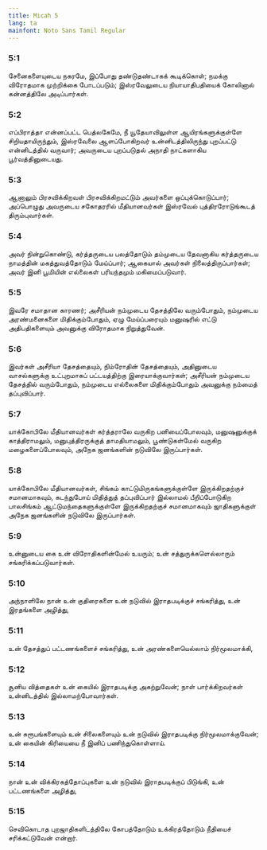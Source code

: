 ```yaml
---
title: Micah 5
lang: ta
mainfont: Noto Sans Tamil Regular
---
```


###  5:1

சேனைகளையுடைய நகரமே, இப்போது தண்டுதண்டாகக் கூடிக்கொள்; நமக்கு விரோதமாக முற்றிக்கை போடப்படும்; இஸ்ரவேலுடைய நியாயாதிபதியைக் கோலினால் கன்னத்திலே அடிப்பார்கள்.

###  5:2

எப்பிராத்தா என்னப்பட்ட பெத்லகேமே, நீ யூதேயாவிலுள்ள ஆயிரங்களுக்குள்ளே சிறியதாயிருந்தும், இஸ்ரவேலை ஆளப்போகிறவர் உன்னிடத்திலிருந்து புறப்பட்டு என்னிடத்தில் வருவார்; அவருடைய புறப்படுதல் அநாதி நாட்களாகிய பூர்வத்தினுடையது.

###  5:3

ஆனாலும் பிரசவிக்கிறவள் பிரசவிக்கிறமட்டும் அவர்களை ஒப்புக்கொடுப்பார்; அப்பொழுது அவருடைய சகோதரரில் மீதியானவர்கள் இஸ்ரவேல் புத்திரரோடுங்கூடத் திரும்புவார்கள்.

###  5:4

அவர் நின்றுகொண்டு, கர்த்தருடைய பலத்தோடும் தம்முடைய தேவனாகிய கர்த்தருடைய நாமத்தின் மகத்துவத்தோடும் மேய்ப்பார்; ஆகையால் அவர்கள் நிலைத்திருப்பார்கள்; அவர் இனி பூமியின் எல்லைகள் பரியந்தமும் மகிமைப்படுவார்.

###  5:5

இவரே சமாதான காரணர்; அசீரியன் நம்முடைய தேசத்திலே வரும்போதும், நம்முடைய அரண்மனைகளை மிதிக்கும்போதும், ஏழு மேய்ப்பரையும் மனுஷரில் எட்டு அதிபதிகளையும் அவனுக்கு விரோதமாக நிறுத்துவேன்.

###  5:6

இவர்கள் அசீரியா தேசத்தையும், நிம்ரோதின் தேசத்தையும், அதினுடைய வாசல்களுக்கு உட்புறமாகப் பட்டயத்திற்கு இரையாக்குவார்கள்; அசீரியன் நம்முடைய தேசத்தில் வரும்போதும், நம்முடைய எல்லைகளை மிதிக்கும்போதும் அவனுக்கு நம்மைத் தப்புவிப்பார்.

###  5:7

யாக்கோபிலே மீதியானவர்கள் கர்த்தராலே வருகிற பனியைப்போலவும், மனுஷனுக்குக் காத்திராமலும், மனுபுத்திரருக்குத் தாமதியாமலும், பூண்டுகள்மேல் வருகிற மழைகளைப்போலவும், அநேக ஜனங்களின் நடுவிலே இருப்பார்கள்.

###  5:8

யாக்கோபிலே மீதியானவர்கள், சிங்கம் காட்டுமிருகங்களுக்குள்ளே இருக்கிறதற்குச் சமானமாகவும், கடந்துபோய் மிதித்துத் தப்புவிப்பார் இல்லாமல் பீறிப்போடுகிற பாலசிங்கம் ஆட்டுமந்தைகளுக்குள்ளே இருக்கிறதற்குச் சமானமாகவும் ஜாதிகளுக்குள் அநேக ஜனங்களின் நடுவிலே இருப்பார்கள்.

###  5:9

உன்னுடைய கை உன் விரோதிகளின்மேல் உயரும்; உன் சத்துருக்களெல்லாரும் சங்கரிக்கப்படுவார்கள்.

###  5:10

அந்நாளிலே நான் உன் குதிரைகளை உன் நடுவில் இராதபடிக்குச் சங்கரித்து, உன் இரதங்களை அழித்து,

###  5:11

உன் தேசத்துப் பட்டணங்களைச் சங்கரித்து, உன் அரண்களையெல்லாம் நிர்மூலமாக்கி,

###  5:12

சூனிய வித்தைகள் உன் கையில் இராதபடிக்கு அகற்றுவேன்; நாள் பார்க்கிறவர்கள் உன்னிடத்தில் இல்லாமற்போவார்கள்.

###  5:13

உன் சுரூபங்களையும் உன் சிலைகளையும் உன் நடுவில் இராதபடிக்கு நிர்மூலமாக்குவேன்; உன் கையின் கிரியையை நீ இனிப் பணிந்துகொள்ளாய்.

###  5:14

நான் உன் விக்கிரகத்தோப்புகளை உன் நடுவில் இராதபடிக்குப் பிடுங்கி, உன் பட்டணங்களை அழித்து,

###  5:15

செவிகொடாத புறஜாதிகளிடத்திலே கோபத்தோடும் உக்கிரத்தோடும் நீதியைச் சரிக்கட்டுவேன் என்றார்.

